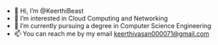 - 👋 Hi, I’m @KeerthiBeast
- 👀 I’m interested in Cloud Computing and Networking
- 🌱 I’m currently pursuing a degree in Computer Science Engineering
- 📫 You can reach me by my email keerthivasan000071@gmail.com

<!---
KeerthiBeast/KeerthiBeast is a ✨ special ✨ repository because its `README.md` (this file) appears on your GitHub profile.
You can click the Preview link to take a look at your changes.
--->
